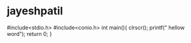 # jayeshpatil
#include<stdio.h>
    #include<conio.h>
    int main(){
    clrscr();
    printf(" hellow word");
    return 0;
    }
